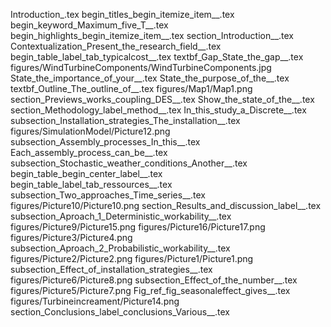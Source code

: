 Introduction_.tex
begin_titles_begin_itemize_item__.tex
begin_keyword_Maximum_five_T__.tex
begin_highlights_begin_itemize_item__.tex
section_Introduction__.tex
Contextualization_Present_the_research_field__.tex
begin_table_label_tab_typicalcost__.tex
textbf_Gap_State_the_gap__.tex
figures/WindTurbineComponents/WindTurbineComponents.jpg
State_the_importance_of_your__.tex
State_the_purpose_of_the__.tex
textbf_Outline_The_outline_of__.tex
figures/Map1/Map1.png
section_Previews_works_coupling_DES__.tex
Show_the_state_of_the__.tex
section_Methodology_label_method__.tex
In_this_study_a_Discrete__.tex
subsection_Installation_strategies_The_installation__.tex
figures/SimulationModel/Picture12.png
subsection_Assembly_processes_In_this__.tex
Each_assembly_process_can_be__.tex
subsection_Stochastic_weather_conditions_Another__.tex
begin_table_begin_center_label__.tex
begin_table_label_tab_ressources__.tex
subsection_Two_approaches_Time_series__.tex
figures/Picture10/Picture10.png
section_Results_and_discussion_label__.tex
subsection_Aproach_1_Deterministic_workability__.tex
figures/Picture9/Picture15.png
figures/Picture16/Picture17.png
figures/Picture3/Picture4.png
subsection_Aproach_2_Probabilistic_workability__.tex
figures/Picture2/Picture2.png
figures/Picture1/Picture1.png
subsection_Effect_of_installation_strategies__.tex
figures/Picture6/Picture8.png
subsection_Effect_of_the_number__.tex
figures/Picture5/Picture7.png
Fig_ref_fig_seasonaleffect_gives__.tex
figures/Turbineincreament/Picture14.png
section_Conclusions_label_conclusions_Various__.tex